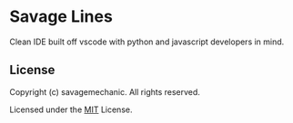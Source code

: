 # Savage Lines

Clean IDE built off vscode with python and javascript developers in mind.

## License

Copyright (c) savagemechanic. All rights reserved.

Licensed under the [MIT](LICENSE.txt) License.
